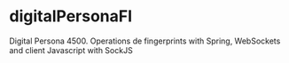 # digitalPersonaFI
Digital Persona 4500. Operations de fingerprints with Spring, WebSockets and client Javascript with SockJS
